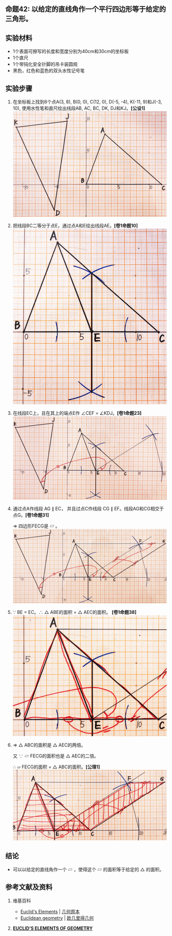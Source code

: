 ## 命题42: 以给定的直线角作一个平行四边形等于给定的三角形。 

## 实验材料

- 1个表面可擦写的长度和宽度分别为40cm和30cm的坐标板
- 1个直尺
- 1个带钝化安全针脚的吊卡装圆规
- 黑色，红色和蓝色的双头水性记号笔

## 实验步骤

1. 在坐标板上找到6个点A(3, 8), B(0, 0), C(12, 0), D(-5, -4), K(-11, 9)和J(-3, 10), 使用水性笔和直尺绘出线段AB, AC, BC, DK, DJ和KJ。**[公设1]**
![](/images/欧几里得几何/欧几里得元素中典型的几何实验/卷1/命题42/42a1.jpg)

2. 把线段BC二等分于点E，通过点A和E绘出线段AE。**[卷1命题10]** 
![](/images/欧几里得几何/欧几里得元素中典型的几何实验/卷1/命题42/42a2.jpg)

3. 在线段EC上，且在其上的端点E作 ∠CEF = ∠KDJ。**[卷1命题23]**
![](/images/欧几里得几何/欧几里得元素中典型的几何实验/卷1/命题42/42a3.jpg)

4. 通过点A作线段 AG ∥ EC， 并且过点C作线段 CG ∥ EF。线段AG和CG相交于点G。**[卷1命题31]**

   ⇒ 四边形FECG是 ▱ 。 
![](/images/欧几里得几何/欧几里得元素中典型的几何实验/卷1/命题42/42a4.jpg)

5. ∵ BE = EC。∴   △ ABE的面积 =  △ AEC的面积。 **[卷1命题38]**
![](/images/欧几里得几何/欧几里得元素中典型的几何实验/卷1/命题42/42a5.jpg)

6. ⇒ △ ABC的面积是 △ AEC的两倍。

   又 ∵ ▱ FECG的面积也是 △ AEC的二倍。

   ∴  ▱ FECG的面积 =  △ ABC的面积。**[公理1]**
![](/images/欧几里得几何/欧几里得元素中典型的几何实验/卷1/命题42/42a6.jpg)

## 结论

- 可以以给定的直线角作一个 ▱ ，使得这个 ▱ 的面积等于给定的 △ 的面积。 

## 参考文献及资料

1. 维基百科
	- [Euclid's Elements](https://en.wikipedia.org/wiki/Euclid%27s_Elements) | [几何原本](https://zh.wikipedia.org/wiki/%E5%87%A0%E4%BD%95%E5%8E%9F%E6%9C%AC) 
	- [Euclidean geometry](https://en.wikipedia.org/wiki/Euclidean_geometry) | [欧几里得几何](https://zh.wikipedia.org/wiki/%E6%AC%A7%E5%87%A0%E9%87%8C%E5%BE%97%E5%87%A0%E4%BD%95) 

2. [**EUCLID’S ELEMENTS OF GEOMETRY**](https://farside.ph.utexas.edu/books/Euclid/Elements.pdf) 



